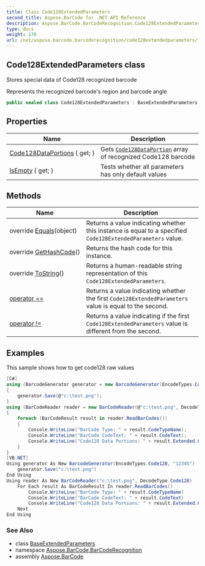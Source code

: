 ```yaml
---
title: Class Code128ExtendedParameters
second_title: Aspose.BarCode for .NET API Reference
description: Aspose.BarCode.BarCodeRecognition.Code128ExtendedParameters class. Stores special data of Code128 recognized barcode
type: docs
weight: 170
url: /net/aspose.barcode.barcoderecognition/code128extendedparameters/
---
```

## Code128ExtendedParameters class

Stores special data of Code128 recognized barcode

Represents the recognized barcode's region and barcode angle

```csharp
public sealed class Code128ExtendedParameters : BaseExtendedParameters
```

## Properties

| Name | Description |
| --- | --- |
| [Code128DataPortions](../../aspose.barcode.barcoderecognition/code128extendedparameters/code128dataportions/) { get; } | Gets [`Code128DataPortion`](../code128dataportion/) array of recognized Code128 barcode |
| [IsEmpty](../../aspose.barcode.barcoderecognition/baseextendedparameters/isempty/) { get; } | Tests whether all parameters has only default values |

## Methods

| Name | Description |
| --- | --- |
| override [Equals](../../aspose.barcode.barcoderecognition/code128extendedparameters/equals/)(object) | Returns a value indicating whether this instance is equal to a specified `Code128ExtendedParameters` value. |
| override [GetHashCode](../../aspose.barcode.barcoderecognition/code128extendedparameters/gethashcode/)() | Returns the hash code for this instance. |
| override [ToString](../../aspose.barcode.barcoderecognition/code128extendedparameters/tostring/)() | Returns a human-readable string representation of this `Code128ExtendedParameters`. |
| [operator ==](../../aspose.barcode.barcoderecognition/code128extendedparameters/op_equality/) | Returns a value indicating whether the first `Code128ExtendedParameters` value is equal to the second. |
| [operator !=](../../aspose.barcode.barcoderecognition/code128extendedparameters/op_inequality/) | Returns a value indicating if the first `Code128ExtendedParameters` value is different from the second. |

## Examples

This sample shows how to get code128 raw values

```csharp
[C#]
using (BarcodeGenerator generator = new BarcodeGenerator(EncodeTypes.Code128, "12345"))
{
    generator.Save(@"c:\test.png");
}
using (BarCodeReader reader = new BarCodeReader(@"c:\test.png", DecodeType.Code128))
{
    foreach (BarCodeResult result in reader.ReadBarCodes())
    {
        Console.WriteLine("BarCode Type: " + result.CodeTypeName);
        Console.WriteLine("BarCode CodeText: " + result.CodeText);
        Console.WriteLine("Code128 Data Portions: " + result.Extended.Code128);
    }
}
[VB.NET]
Using generator As New BarcodeGenerator(EncodeTypes.Code128, "12345")
    generator.Save("c:\test.png")
End Using
Using reader As New BarCodeReader("c:\test.png", DecodeType.Code128)
    For Each result As BarCodeResult In reader.ReadBarCodes()
        Console.WriteLine("BarCode Type: " + result.CodeTypeName)
        Console.WriteLine("BarCode CodeText: " + result.CodeText)
        Console.WriteLine("Code128 Data Portions: " + result.Extended.Code128)
    Next
End Using
```

### See Also

* class [BaseExtendedParameters](../baseextendedparameters/)
* namespace [Aspose.BarCode.BarCodeRecognition](../../aspose.barcode.barcoderecognition/)
* assembly [Aspose.BarCode](../../)


